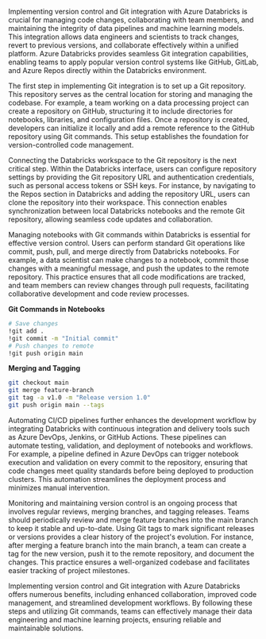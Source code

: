 Implementing version control and Git integration with Azure Databricks is crucial for managing code changes, collaborating with team members, and maintaining the integrity of data pipelines and machine learning models. This integration allows data engineers and scientists to track changes, revert to previous versions, and collaborate effectively within a unified platform. Azure Databricks provides seamless Git integration capabilities, enabling teams to apply popular version control systems like GitHub, GitLab, and Azure Repos directly within the Databricks environment.

The first step in implementing Git integration is to set up a Git repository. This repository serves as the central location for storing and managing the codebase. For example, a team working on a data processing project can create a repository on GitHub, structuring it to include directories for notebooks, libraries, and configuration files. Once a repository is created, developers can initialize it locally and add a remote reference to the GitHub repository using Git commands. This setup establishes the foundation for version-controlled code management.

Connecting the Databricks workspace to the Git repository is the next critical step. Within the Databricks interface, users can configure repository settings by providing the Git repository URL and authentication credentials, such as personal access tokens or SSH keys. For instance, by navigating to the Repos section in Databricks and adding the repository URL, users can clone the repository into their workspace. This connection enables synchronization between local Databricks notebooks and the remote Git repository, allowing seamless code updates and collaboration.

Managing notebooks with Git commands within Databricks is essential for effective version control. Users can perform standard Git operations like commit, push, pull, and merge directly from Databricks notebooks. For example, a data scientist can make changes to a notebook, commit those changes with a meaningful message, and push the updates to the remote repository. This practice ensures that all code modifications are tracked, and team members can review changes through pull requests, facilitating collaborative development and code review processes.

**Git Commands in Notebooks**

```bash
# Save changes
!git add .
!git commit -m "Initial commit"
# Push changes to remote
!git push origin main
```

**Merging and Tagging**

```bash
git checkout main
git merge feature-branch
git tag -a v1.0 -m "Release version 1.0"
git push origin main --tags
```

Automating CI/CD pipelines further enhances the development workflow by integrating Databricks with continuous integration and delivery tools such as Azure DevOps, Jenkins, or GitHub Actions. These pipelines can automate testing, validation, and deployment of notebooks and workflows. For example, a pipeline defined in Azure DevOps can trigger notebook execution and validation on every commit to the repository, ensuring that code changes meet quality standards before being deployed to production clusters. This automation streamlines the deployment process and minimizes manual intervention.

Monitoring and maintaining version control is an ongoing process that involves regular reviews, merging branches, and tagging releases. Teams should periodically review and merge feature branches into the main branch to keep it stable and up-to-date. Using Git tags to mark significant releases or versions provides a clear history of the project's evolution. For instance, after merging a feature branch into the main branch, a team can create a tag for the new version, push it to the remote repository, and document the changes. This practice ensures a well-organized codebase and facilitates easier tracking of project milestones.

Implementing version control and Git integration with Azure Databricks offers numerous benefits, including enhanced collaboration, improved code management, and streamlined development workflows. By following these steps and utilizing Git commands, teams can effectively manage their data engineering and machine learning projects, ensuring reliable and maintainable solutions.